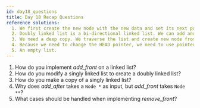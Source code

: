 ```yaml
---
id: day18_questions
title: Day 18 Recap Questions
reference solutions:
  1. We first create the new node with the new data and set its next pointer to what the HEAD is pointing to. Then, we update the HEAD pointer to point to the new node.
  2. Doubly linked list is a bi-directional linked list. We can add another pointer field called previous and use it to point to the previous node. The first node's previous pointer would be NULL.
  3. We need a deep copy. We traverse the list and create new node from the old one. We need to pay attention to how to setup the next pointer for the new list. It should point to the newly created node.
  4. Because we need to change the HEAD pointer, we need to use pointer-to-pointer in the add_front function, so that we can change the HEAD pointer value in the function. 
  5. An empty list.
---
```


1. How do you implement *add_front* on a linked list?
2. How do you modify a singly linked list to create a doubly linked list?
3. How do you make a copy of a singly linked list?
4. Why does *add_after* takes a `Node *` as input, but *add_front* takes `Node **`?
5. What cases should be handled when implementing *remove_front*?
